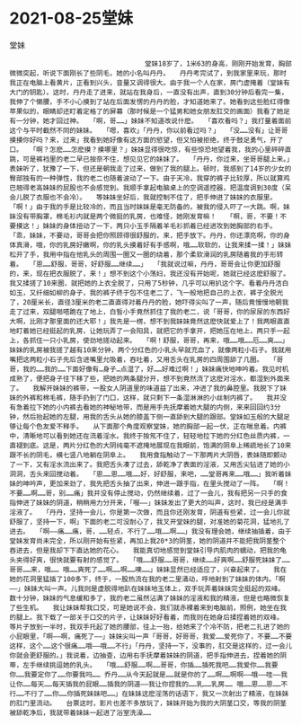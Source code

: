 # 2021-08-25堂妹



堂妹



                
									　堂妹18岁了，1米63的身高，刚刚开始发育，胸部微微突起，听说下面刚长了些阴毛，她的小名叫丹丹。　　丹丹考完试了，到我家里来玩，那时我正在电脑上看黄片，正看到兴头，音量又调得很大。由于我一个人在家，房门虚掩着（堂妹有大门的钥匙）。这时，丹丹走了进来，就站在我身后，一直没有出声，直到30分钟后看完一集，我伸了个懒腰，手不小心摸到了站在后面发愣的丹丹的脸，才知道她来了。她看到这些脸红得像苹果似的，眼睛却还盯着定格了的屏幕（那时候是一个猛男和她女朋友肛交的画面）我看了她足有一分钟，她才回过神。　　「啊，哥……」妹妹不知道改说什麽。　　「喜欢看吗？」我打量着面前这个与平时截然不同的妹妹。　　「嗯，喜欢」「丹丹，你以前看过吗？」　　「没……没有」让哥哥摸摸你好吗？来，过来」我看到她好像有这方面的慾望，但又怕被拒绝，终于鼓足勇气，开了口。　　「啊？怎麽……怎麽摸？摸哪里？」妹妹显得很吃惊，有些惊恐地望着我，我的心里砰砰直跳，可是裤裆里的老二早已按奈不住，想见见它的妹妹了。　　「丹丹，你过来，坐哥哥腿上来。」表妹听了，犹豫了一下，但还是朝我走了过来，做到了我的腿上。顿时，我感到了14岁的少女的臀部独有的一种弹性，我的老二也随着波动了一下。由于天冷，我穿的裤子比较厚，所以就算鸡巴翘得老高妹妹的屁股也不会感觉到。我顺手拿起电脑桌上的空调遥控器，把温度调到30度（呆会儿脱了衣服也不会冷）。　　等妹妹坐好后，我就控制不住了，把手伸进了妹妹的衣服里。「啊！」由于我的手是比较冷的，而且当时妹妹是毫无防备的，被我的侵入吓了一大跳。啊，妹妹没有带胸罩，棉毛衫内就是两个微挺的乳房，也难怪，她刚发育嘛！　　「啊，哥，不要！不要摸这！」妹妹的身体扭动了一下，两只小玉手隔着羊毛衫抓着已经进攻到她胸部的右手。　　「乖，妹妹，不要动，哥哥会把你照顾得很舒服的，来，把手放下。丹丹，你还漂亮啊，你的身体真滑，哦，你的乳房好嫩啊，你的乳头摸着好有手感啊，哦……软软的，让我来揉一揉！」妹妹松开了手，我用中指在他乳头的周围一圈又一圈的绕着，那个柔软滑润的乳房随着我的手形转着。　　「恩……舒服，哥哥，好舒服……继续……」　　「我就说过嘛，丹丹，哥哥会让你更加舒服的，来，现在把衣服脱了，来！」想不到这个小荡妇，我还没有开始呢，她就已经这麽舒服了。我又揉搓了10来圈，就把她的上衣全脱了，只用了5秒钟，几乎可以用扒这个字。看着丹丹洁白如玉，又纤细如柳的身子，我的裤子终于包不住老二了，飞一般地把自己的上衣，裤子全脱光了，20厘米长，直径3厘米的老二直直得对着丹丹的脸，她吓得尖叫了一声，随后竟慢慢地朝我走了过来，双腿啪嗒跪在了地上，白皙小手竟然抓住了我的老二，说「哥哥，你的尿尿的东西好大啊，比刚才那里面的还大耶！」我先是一楞，想不到我妹妹竟然这麽快就爱上了！我两眼直直地盯着她已经挺起的乳房，让她玩弄了一会阳具，就把它的手拿开，把她压在地上，两只手一起上，各抓住一只小乳房，使劲地搓动起来。　　「啊！舒服，哥哥，再来，哦……哦……厄……爽……」妹妹的乳房被我搓了越有10来分钟，两个分红色的小乳头早就充血了，就像两粒小石子。我就用嘴把这两粒小石子先后含进嘴里允吸着，吞吐着，又用舌头在乳房的四周围舔了几圈。　　「哥哥，我的……我的……下面好像有…身子…点湿了，好……好难过啊！」妹妹痛快地呻吟着。我见时机成熟了，便把身子往下移了些，把她的两条腿分开，想不到竟然流了这麽对淫水，都湿到外面来了。　　我解开妹妹的裤带，一股女人阴道里的味道益了出来，冲进了我的鼻腔里。我脱下了妹妹的外裤和棉毛裤，随手扔到了门口，这样，就只剩下一条湿淋淋的小丝制内裤了。　　我并没有急着拉下她的小内裤去看她的神秘地带，而是用手先抚摩着她大腿的内侧，来来回回约3分钟，然后抬起她的左腿，用我的舌头从她的膝盖下侧一直舔到大腿的跟部。堂妹如玉般的大腿足够让每个色友爱不释手。　　从下面那个角度观察堂妹，她的胸部一起一伏，正在喘息着。内裤中，清晰地可以看到她还在流着淫水。我终于按氖不住了，轻轻地拉下她的分红色丝质内裤，一直褪到底。这是，两片分红色的大阴纯毫不遮掩地展现在我眼前，饱满的阴阜上稀疏地长了10来跟不长的阴毛，横七竖八地躺在阴阜上。　　我用食指触动了一下那两片大阴唇，表妹随即颤动了一下，又有淫水流出来了。我把舌头凑了过去，舔乾净了表面的淫液，又用舌尖钻进了她的小洞洞，舌头来回搅动着。　　「恩……恩……哦……好，好舒服，来吧，……堂哥再来……哦……」我听着妹妹的呻吟声，更加来劲了，我先把舌头抽了出来，伸进一跟手指，在里头搅动了一阵。　　「啊！不要……啊……哥，别……痛」我并没有停止搅动，仍然继续着，过了一会儿，我有把另一只手的食指伸进了妹妹的阴道，稍稍用力分开来，「喔——」妹妹发出了更大的叫声，这时，我已经是满手淫液了。　　「丹丹，坚持一会儿，你是第一次做，而且你还刚发育，阴道有些紧，过一会儿你就舒服了，坚持一下，啊」下面的老二可没耐心了，我叉开堂妹的腿，对准她的菊花洞，猛地扎了进去。　　「啊——痛……痛，哥，……轻点，不行了……哦……啊……」我没有理会她，继续抽插着，由于堂妹发育尚未完全，所以刚开始有些紧，再加上我20*3的阴茎，她的阴道并不能把我阴茎整个吞进去，但是我却下下直达她的花心。　　我能真切地感觉到堂妹引导内肌肉的蠕动，把我的龟头夹得好爽，很快就要有射的感觉了。　　「哦……舒服……哥哥，继续……好爽啊……舒服死妹妹了……哥哥……来，哦…… 哦……爽死了……啊……啊……噢……」妹妹显然已经适应了，兴奋起来了。　　我在她的花洞里猛插了100多下，终于，一股热流在我的老二里涌动，呼地射到了妹妹的体内。「啊——」妹妹大叫一声。儿我则是虚脱得地趴在妹妹地玉体上，双手玩弄着妹妹完全挺起的双峰。　　数十分钟，妹妹的气息缓和多了，我的老二虽然沾满了妹妹的淫液和我的精液，但是也略微恢复了些生机。　　我让妹妹帮我口交，可是她说不会，我们就赤裸着来到电脑前，照例，她坐在我的腿上。我下载了一部关于口交的片子，让妹妹好好看着，而我则在她身后揉捏着她的双峰。　　等片子放到一半时，我双手托起了她的腰部，往上一抬，给她来了个冷不防，把老二扎进了她的小屁眼里，「啊——啊，痛死了——」妹妹尖叫一声「哥哥，好哥哥，我爱……爱死你了，不要……不要这样，这个……这个很痛……哦——哦……不行」「丹丹，坚持一下，没事的，肛交是这样的，过一会儿你就会更舒服的。」我说着，边抽查，边用右手抚摩着妹妹的阴道，把手指伸进去，捏着她的阴蒂，左手继续挑逗她的乳头。　　「哦……舒服……啊……哥哥，你插……插死我吧……我爱你……我要你……我要定你了……你要我吗…… 乔丹……从今天起就是……就是你的了……啊……啊啊——哦——哇——我让你……每天……每天插我的屁眼……插我的阴道——我让你捏我的……乳……乳房…… 哦……恩……恩……不行……不行了……你……你插死妹妹吧……」在妹妹这麽淫荡的话语下，我又一次射出了精液，在妹妹的肛门里流动。　　台票这时，影片也差不多放玩了，妹妹开始为我的大阴茎口交，等我的阴茎被舔乾净后，我就带着妹妹一起进了浴室洗澡…… 
									
								
            

